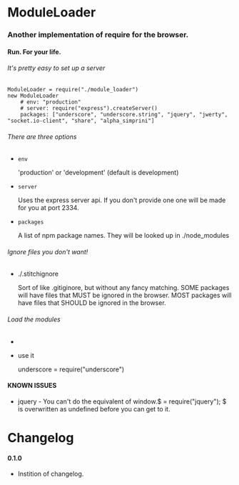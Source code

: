 # ModuleLoader
### Another implementation of require for the browser.
#### Run. For your life.


###### It's pretty easy to set up a server

    ModuleLoader = require("./module_loader")
    new ModuleLoader 
        # env: "production"
        # server: require("express").createServer()
        packages: ["underscore", "underscore.string", "jquery", "jwerty", "socket.io-client", "share", "alpha_simprini"]

###### There are three options

* `env` 

  'production' or 'development' (default is development)

* `server`

  Uses the express server api. If you don't provide one one will be made for you at port 2334.
  
* `packages`

  A list of npm package names. They will be looked up in ./node_modules

###### Ignore files you don't want!

* ./.stitchignore

  Sort of like .gitiginore, but without any fancy matching. 
  SOME packages will have files that MUST be ignored in the browser.
  MOST packages will have files that SHOULD be ignored in the browser.
  
###### Load the modules 

* <!DOCTYPE html>
    
    <script type="text/javascript" src="//localhost:2334/node_modules.js"></script>

* use it

    underscore = require("underscore")


#### KNOWN ISSUES

* jquery - You can't do the equivalent of window.$ = require("jquery"); $ is overwritten as undefined before you can get to it.


# Changelog

#### 0.1.0

* Instition of changelog.